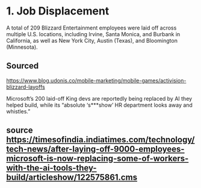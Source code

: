# 1. Job Displacement
A total of 209 Blizzard Entertainment employees were laid off across multiple U.S. locations, including Irvine, Santa Monica, and Burbank in California, as well as New York City, Austin (Texas), and Bloomington (Minnesota).
## Sourced
https://www.blog.udonis.co/mobile-marketing/mobile-games/activision-blizzard-layoffs

Microsoft’s 200 laid-off King devs are reportedly being replaced by AI they helped build, while its “absolute ‘s***show’ HR department looks away and whistles.”
## source https://timesofindia.indiatimes.com/technology/tech-news/after-laying-off-9000-employees-microsoft-is-now-replacing-some-of-workers-with-the-ai-tools-they-build/articleshow/122575861.cms
